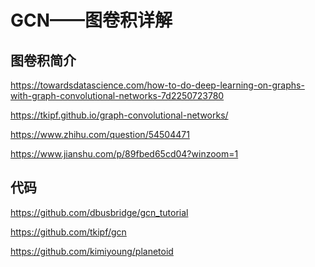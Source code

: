 GCN——图卷积详解
=============

## 图卷积简介

https://towardsdatascience.com/how-to-do-deep-learning-on-graphs-with-graph-convolutional-networks-7d2250723780

https://tkipf.github.io/graph-convolutional-networks/

https://www.zhihu.com/question/54504471

https://www.jianshu.com/p/89fbed65cd04?winzoom=1



## 代码

https://github.com/dbusbridge/gcn_tutorial

https://github.com/tkipf/gcn

https://github.com/kimiyoung/planetoid



